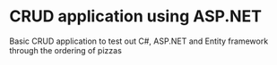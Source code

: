 # CRUD application using ASP.NET
Basic CRUD application to test out C#, ASP.NET and Entity framework through the ordering of pizzas
